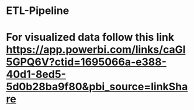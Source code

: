 # ETL-Pipeline
# For visualized data follow this link https://app.powerbi.com/links/caGl5GPQ6V?ctid=1695066a-e388-40d1-8ed5-5d0b28ba9f80&pbi_source=linkShare
